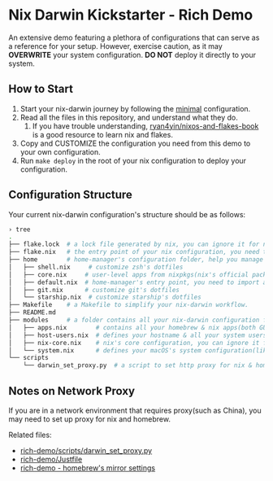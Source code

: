 # Nix Darwin Kickstarter - Rich Demo

 An extensive demo featuring a plethora of configurations that can serve as a reference for your setup. However, exercise caution, as it may **OVERWRITE** your system configuration. **DO NOT** deploy it directly to your system.


## How to Start

1. Start your nix-darwin journey by following the [minimal](../minimal) configuration.
2. Read all the files in this repository, and understand what they do.
   1. If you have trouble understanding, [ryan4yin/nixos-and-flakes-book](https://github.com/ryan4yin/nixos-and-flakes-book) is a good resource to learn nix and flakes.
3. Copy and CUSTOMIZE the configuration you need from this demo to your own configuration.
4. Run `make deploy` in the root of your nix configuration to deploy your configuration.

## Configuration Structure

Your current nix-darwin configuration's structure should be as follows:

```bash
› tree
.
├── flake.lock  # a lock file generated by nix, you can ignore it for now
├── flake.nix   # the entry point of your nix configuration, you need to add your hostname here
├── home        # home-manager's configuration folder, help you manage your dotfiles & user-level apps.
│   ├── shell.nix     # customize zsh's dotfiles
│   ├── core.nix     # user-level apps from nixpkgs(nix's official package repository)
│   ├── default.nix  # home-manager's entry point, you need to import all other nix files in home folder here.
│   ├── git.nix      # customize git's dotfiles
│   └── starship.nix  # customize starship's dotfiles
├── Makefile    # a Makefile to simplify your nix-darwin workflow.
├── README.md
├── modules     # a folder contains all your nix-darwin configuration files
│   ├── apps.nix        # contains all your homebrew & nix apps(both GUI & CLI)
│   ├── host-users.nix  # defines your hostname & all your system users
│   ├── nix-core.nix    # nix's core configuration, you can ignore it for now
│   └── system.nix      # defines your macOS's system configuration(like dock, trackpad, keyboard, finder, loginwindow, etc.)
└── scripts
    └── darwin_set_proxy.py  # a script to set http proxy for nix & homebrew.
```

## Notes on Network Proxy

If you are in a network environment that requires proxy(such as China), you may need to set up proxy for nix and homebrew.

Related files:

- [rich-demo/scripts/darwin_set_proxy.py](/rich-demo/scripts/darwin_set_proxy.py)
- [rich-demo/Justfile](/rich-demo/Justfile)
- [rich-demo - homebrew's mirror settings](/rich-demo/modules/homebrew-mirror.nix)

